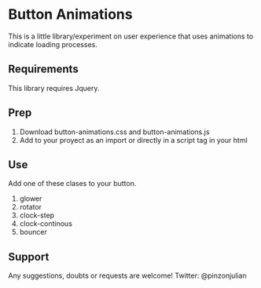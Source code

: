 # Button Animations

This is a little library/experiment on user experience that uses animations to indicate loading processes. 

## Requirements

This library requires Jquery.

## Prep

1. Download button-animations.css and button-animations.js
2. Add to your proyect as an import or directly in a script tag in your html

## Use

Add one of these clases to your button.
1. glower
2. rotator
3. clock-step
4. clock-continous
5. bouncer

## Support

Any suggestions, doubts or requests are welcome! Twitter: @pinzonjulian


